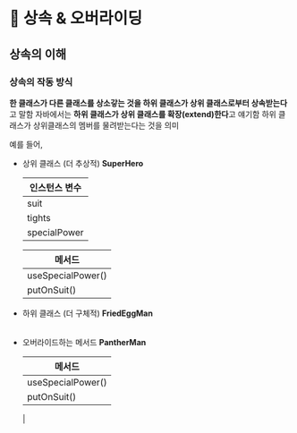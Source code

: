 # 📌 상속 & 오버라이딩

## 상속의 이해
### 상속의 작동 방식
**한 클래스가 다른 클래스를 상소갛는 것을 하위 클래스가 상위 클래스로부터 상속받는다**고 말함
자바에서는 **하위 클래스가 상위 클래스를 확장(extend)한다**고 얘기함
하위 클래스가 상위클래스의 멤버를 물려받는다는 것을 의미

예를 들어,

- 상위 클래스 (더 추상적)
  **SuperHero**
  
  |인스턴스 변수|
  |-------------|
  |suit|
  |tights|
  |specialPower|

  |메서드|
  |-------|
  |useSpecialPower()|
  |putOnSuit()|

- 하위 클래스 (더 구체적)
  **FriedEggMan**
  
  |   |
  |-------------|

- 오버라이드하는 메서드
  **PantherMan**

  |메서드|
  |-------|
  |useSpecialPower()|
  |putOnSuit()|

  
  |
  
